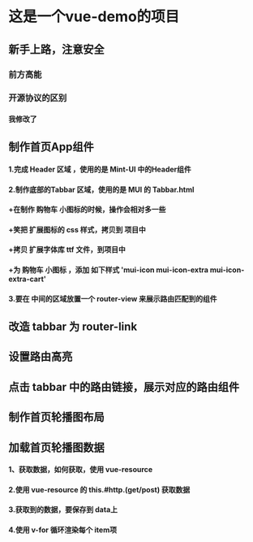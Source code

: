 # 这是一个vue-demo的项目

## 新手上路，注意安全
### 前方高能

### 开源协议的区别

#### 我修改了

## 制作首页App组件
#### 1.完成 Header 区域 ，使用的是 Mint-UI 中的Header组件
#### 2.制作底部的Tabbar 区域，使用的是 MUI 的 Tabbar.html
#### +在制作 购物车 小图标的时候，操作会相对多一些
#### +笑把 扩展图标的 css 样式，拷贝到 项目中
#### +拷贝 扩展字体库 ttf 文件，到项目中
#### +为 购物车 小图标 ，添加 如下样式 'mui-icon mui-icon-extra mui-icon-extra-cart'
#### 3.要在 中间的区域放置一个 router-view 来展示路由匹配到的组件


## 改造 tabbar 为 router-link

## 设置路由高亮

## 点击 tabbar 中的路由链接，展示对应的路由组件

## 制作首页轮播图布局

## 加载首页轮播图数据
#### 1、获取数据，如何获取，使用 vue-resource
#### 2.使用 vue-resource 的 this.#http.(get/post) 获取数据
#### 3.获取到的数据，要保存到 data上
#### 4.使用 v-for 循环渲染每个 item项
